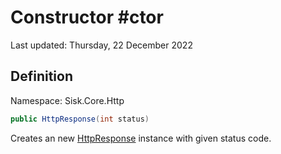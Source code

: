 # Constructor #ctor
Last updated: Thursday, 22 December 2022

## Definition
Namespace: Sisk.Core.Http

```csharp
public HttpResponse(int status)
```

Creates an new [HttpResponse](/spec/Sisk/Core/Http/HttpResponse) instance with given status code.

